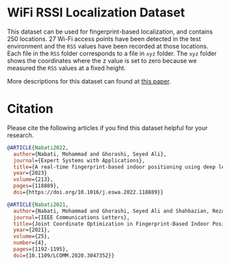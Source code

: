 # WiFi RSSI Localization Dataset

This dataset can be used for fingerprint-based localization, and contains 250 locations. 27 Wi-Fi access points have been detected in the test environment and the ```RSS``` values have been recorded at those locations. Each file in the ```RSS``` folder corresponds to a file in ```xyz``` folder. The ```xyz``` folder shows the coordinates where the z value is set to zero because we measured the ```RSS``` values at a fixed height.

More descriptions for this dataset can found at [this paper](https://www.sciencedirect.com/science/article/pii/S0957417422019078).

# Citation
Please cite the following articles if you find this dataset helpful for your research.
```BibTeX
@ARTICLE{Nabati2022,
  author={Nabati, Mohammad and Ghorashi, Seyed Ali},
  journal={Expert Systems with Applications}, 
  title={A real-time fingerprint-based indoor positioning using deep learning and preceding states}, 
  year={2023}
  volume={213},
  pages={118889},
  doi={https://doi.org/10.1016/j.eswa.2022.118889}}
```
```BibTeX
@ARTICLE{Nabati2021,
  author={Nabati, Mohammad and Ghorashi, Seyed Ali and Shahbazian, Reza},
  journal={IEEE Communications Letters}, 
  title={Joint Coordinate Optimization in Fingerprint-Based Indoor Positioning}, 
  year={2021},
  volume={25},
  number={4},
  pages={1192-1195},
  doi={10.1109/LCOMM.2020.3047352}}
```
